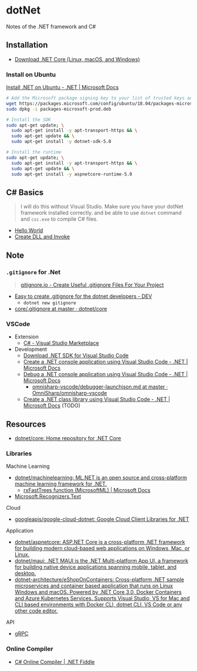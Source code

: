 # dotNet

Notes of the .NET framework and C#

## Installation

* [Download .NET Core (Linux, macOS, and Windows)](https://dotnet.microsoft.com/download/dotnet-core)

### Install on Ubuntu

[Install .NET on Ubuntu - .NET | Microsoft Docs](https://docs.microsoft.com/en-us/dotnet/core/install/linux-ubuntu#1804-)

```sh
# Add the Microsoft package signing key to your list of trusted keys and add the package repository
wget https://packages.microsoft.com/config/ubuntu/18.04/packages-microsoft-prod.deb -O packages-microsoft-prod.deb
sudo dpkg -i packages-microsoft-prod.deb

# Install the SDK
sudo apt-get update; \
  sudo apt-get install -y apt-transport-https && \
  sudo apt-get update && \
  sudo apt-get install -y dotnet-sdk-5.0

# Install the runtime
sudo apt-get update; \
  sudo apt-get install -y apt-transport-https && \
  sudo apt-get update && \
  sudo apt-get install -y aspnetcore-runtime-5.0
```

## C# Basics

> I will do this without Visual Studio.
> Make sure you have your dotNet framework installed correctly.
> and be able to use `dotnet` command and `csc.exe` to compile C# files.

* [Hello World](Basics/HelloWorldWithoutVisualStudio)
* [Create DLL and Invoke](Basics/CompileIntoDLLWithoutVisualStudio)

## Note

### `.gitignore` for .Net

> [gitignore.io - Create Useful .gitignore Files For Your Project](https://www.toptal.com/developers/gitignore)

* [Easy to create .gitignore for the dotnet developers - DEV](https://dev.to/rafalpienkowski/easy-to-create-gitignore-for-the-dotnet-developers-1h42)
  * `dotnet new gitignore`
* [core/.gitignore at master · dotnet/core](https://github.com/dotnet/core/blob/master/.gitignore)

### VSCode

* Extension
  * [C# - Visual Studio Marketplace](https://marketplace.visualstudio.com/items?itemName=ms-dotnettools.csharp)
* Development
  * [Download .NET SDK for Visual Studio Code](https://dotnet.microsoft.com/en-us/download/dotnet/sdk-for-vs-code?utm_source=vs-code&amp;utm_medium=referral&amp;utm_campaign=sdk-install)
  * [Create a .NET console application using Visual Studio Code - .NET | Microsoft Docs](https://docs.microsoft.com/en-us/dotnet/core/tutorials/with-visual-studio-code?WT.mc_id=dotnet-35129-website&pivots=dotnet-6-0)
  * [Debug a .NET console application using Visual Studio Code - .NET | Microsoft Docs](https://docs.microsoft.com/en-us/dotnet/core/tutorials/debugging-with-visual-studio-code?pivots=dotnet-6-0)
    * [omnisharp-vscode/debugger-launchjson.md at master · OmniSharp/omnisharp-vscode](https://github.com/OmniSharp/omnisharp-vscode/blob/master/debugger-launchjson.md)
  * [Create a .NET class library using Visual Studio Code - .NET | Microsoft Docs](https://docs.microsoft.com/en-us/dotnet/core/tutorials/library-with-visual-studio-code?pivots=dotnet-6-0) (TODO)

## Resources

* [dotnet/core: Home repository for .NET Core](https://github.com/dotnet/core)

### Libraries

Machine Learning

* [dotnet/machinelearning: ML.NET is an open source and cross-platform machine learning framework for .NET.](https://github.com/dotnet/machinelearning)
  * [rxFastTrees function (MicrosoftML) | Microsoft Docs](https://docs.microsoft.com/en-us/machine-learning-server/r-reference/microsoftml/rxfasttrees)
* [Microsoft.Recognizers.Text](https://github.com/Microsoft/Recognizers-Text/tree/master/.NET)

Cloud

* [googleapis/google-cloud-dotnet: Google Cloud Client Libraries for .NET](https://github.com/googleapis/google-cloud-dotnet)

Application

* [dotnet/aspnetcore: ASP.NET Core is a cross-platform .NET framework for building modern cloud-based web applications on Windows, Mac, or Linux.](https://github.com/dotnet/aspnetcore)
* [dotnet/maui: .NET MAUI is the .NET Multi-platform App UI, a framework for building native device applications spanning mobile, tablet, and desktop.](https://github.com/dotnet/maui)
* [dotnet-architecture/eShopOnContainers: Cross-platform .NET sample microservices and container based application that runs on Linux Windows and macOS. Powered by .NET Core 3.0, Docker Containers and Azure Kubernetes Services. Supports Visual Studio, VS for Mac and CLI based environments with Docker CLI, dotnet CLI, VS Code or any other code editor.](https://github.com/dotnet-architecture/eShopOnContainers)

API

* [gRPC](https://github.com/grpc/grpc/tree/master/src/csharp)

### Online Compiler

* [C# Online Compiler | .NET Fiddle](https://dotnetfiddle.net/)
